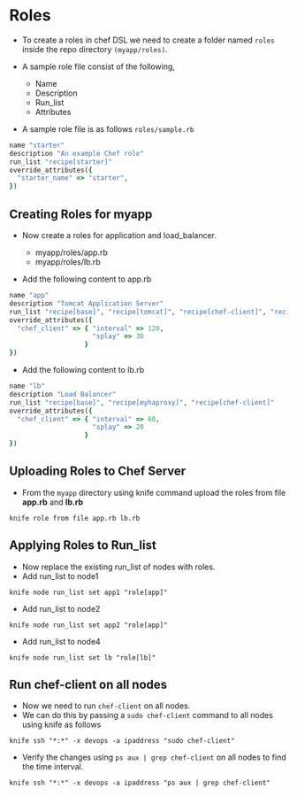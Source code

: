 # Roles

- To create a roles in chef DSL we need to create a folder named `roles` inside the repo directory `(myapp/roles)`.
- A sample role file consist of the following,
  - Name
  - Description
  - Run_list
  - Attributes

- A sample role file is as follows `roles/sample.rb`

```ruby
name "starter"
description "An example Chef role"
run_list "recipe[starter]"
override_attributes({
  "starter_name" => "starter",
})
```

## Creating Roles for myapp

- Now create a roles for application and load_balancer.
  - myapp/roles/app.rb
  - myapp/roles/lb.rb

- Add the following content to app.rb

```ruby
name "app"
description "Tomcat Application Server"
run_list "recipe[base]", "recipe[tomcat]", "recipe[chef-client]", "recipe[myapp::deploy]"
override_attributes({
  "chef_client" => { "interval" => 120,
                     "splay" => 30
                   }
})
```

- Add the following content to lb.rb

```ruby
name "lb"
description "Load Balancer"
run_list "recipe[base]", "recipe[myhaproxy]", "recipe[chef-client]"
override_attributes({
  "chef_client" => { "interval" => 60,
                     "splay" => 20
                   }
})
```

## Uploading Roles to Chef Server

- From the `myapp` directory using knife command upload the roles from file **app.rb** and **lb.rb**

```console
knife role from file app.rb lb.rb
```

## Applying Roles to Run_list

- Now replace the existing run_list of nodes with roles.
- Add run_list to node1

```console
knife node run_list set app1 "role[app]"
```

- Add run_list to node2

```console
knife node run_list set app2 "role[app]"
```

- Add run_list to node4

```console
knife node run_list set lb "role[lb]"
```

## Run chef-client on all nodes

- Now we need to run `chef-client` on all nodes.
- We can do this by passing a `sudo chef-client` command to all nodes using knife as follows

```console
knife ssh "*:*" -x devops -a ipaddress "sudo chef-client"
```

- Verify the changes using `ps aux | grep chef-client` on all nodes to find the time interval.

```console
knife ssh "*:*" -x devops -a ipaddress "ps aux | grep chef-client"
```
